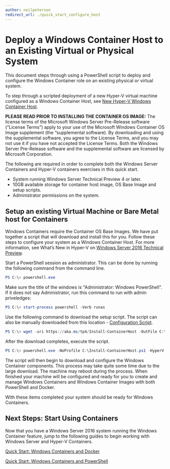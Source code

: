 ```yaml
---
author: neilpeterson
redirect_url: ./quick_start_configure_host
---
```


# Deploy a Windows Container Host to an Existing Virtual or Physical System

This document steps through using a PowerShell script to deploy and configure the Windows Container role on an existing physical or virtual system.

To step through a scripted deployment of a new Hyper-V virtual machine configured as a Windows Container Host, see [New Hyper-V Windows Container Host](./container_setup.md).

**PLEASE READ PRIOR TO INSTALLING THE CONTAINER OS IMAGE:**  The license terms of the Microsoft Windows Server Pre-Release software (“License Terms”) apply to your use of the Microsoft Windows Container OS Image supplement (the “supplemental software).  By downloading and using the supplemental software, you agree to the License Terms, and you may not use it if you have not accepted the License Terms. Both the Windows Server Pre-Release software and the supplemental software are licensed by Microsoft Corporation.  

The following are required in order to complete both the Windows Server Containers and Hyper-V containers exercises in this quick start.

* System running Windows Server Technical Preview 4 or later.
* 10GB available storage for container host image, OS Base Image and setup scripts.
* Administrator permissions on the system.

## Setup an existing Virtual Machine or Bare Metal host for Containers
Windows Containers require the Container OS Base Images. We have put together a script that will download and install this for you. Follow these steps to configure your system as a Windows Container Host. For more information, see What’s New in Hyper-V on [Windows Server 2016 Technical Preview]( https://tnstage.redmond.corp.microsoft.com/en-US/library/dn765471.aspx#BKMK_nested).

Start a PowerShell session as administrator. This can be done by running the following command from the command line.

``` powershell
PS C:\> powershell.exe
```

Make sure the title of the windows is "Administrator: Windows PowerShell". If it does not say Administrator, run this command to run with admin priveledges:

``` powershell
PS C:\> start-process powershell -Verb runas
```

Use the following command to download the setup script. The script can also be manually downloaded from this location - [Configuration Script](https://aka.ms/tp4/Install-ContainerHost).
 
``` PowerShell
PS C:\> wget -uri https://aka.ms/tp4/Install-ContainerHost -OutFile C:\Install-ContainerHost.ps1
```
   
 After the download completes, execute the script.
``` PowerShell
PS C:\> powershell.exe -NoProfile C:\Install-ContainerHost.ps1 -HyperV
```

The script will then begin to download and configure the Windows Container components. This process may take quite some time due to the large download. The machine may reboot during the process. When finished your machine will be configured and ready for you to create and manage Windows Containers and Windows Container Images with both PowerShell and Docker. 

 With these items completed your system should be ready for Windows Containers. 

## Next Steps: Start Using Containers

Now that you have a Windows Server 2016 system running the Windows Container feature, jump to the following guides to begin working with Windows Server and Hyper-V Containers.
 
[Quick Start: Windows Containers and Docker](./manage_docker.md)  

[Quick Start: Windows Containers and PowerShell](./manage_powershell.md)
